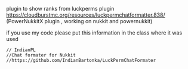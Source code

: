 plugin to show ranks from luckperms plugin
https://cloudburstmc.org/resources/luckpermchatformatter.838/
(PowerNukkitX plugin , working on nukkit and powernukkit)

if you use my code please put this information in the class where it was used

    // IndianPL
    //Chat formater for Nukkit
    //https://github.com/IndianBartonka/LuckPermChatFormater
